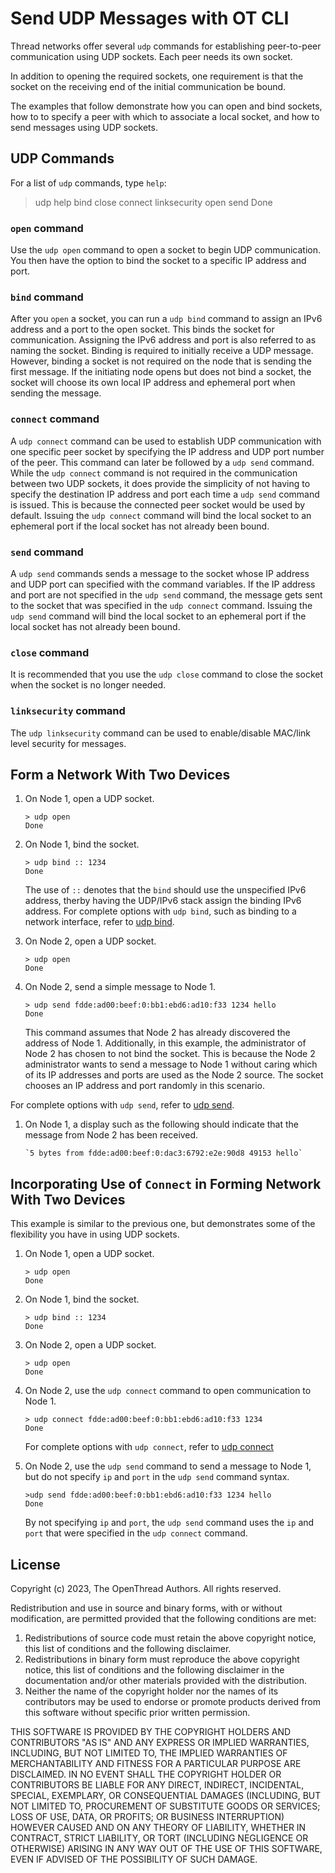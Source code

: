 # Send UDP Messages with OT CLI

Thread networks offer several `udp` commands for establishing peer-to-peer communication
using UDP sockets. Each peer needs its own socket.

In addition to opening the required sockets, one requirement is that the socket
on the receiving end of the initial communication be bound.

The examples that follow demonstrate how you can open and bind sockets, how to
to specify a peer with which to associate a local socket, and how to send messages
using UDP sockets.

## UDP Commands

For a list of `udp` commands, type `help`:

> udp help
bind
close
connect
linksecurity
open
send
Done

### `open` command

Use the `udp open` command to open a socket to begin UDP communication.
You then have the option to bind the socket to a specific IP address and port.

### `bind` command

After you `open` a socket, you can run a `udp bind` command to assign an IPv6 address
and a port to the open socket. This binds the socket for communication. Assigning the
IPv6 address and port is also referred to as naming the socket. Binding is required to
initially receive a UDP message. However, binding a socket is not required
on the node that is sending the first message. If the initiating node opens but
does not bind a socket, the socket will choose its own local IP address and ephemeral port
when sending the message.

### `connect` command

A `udp connect` command can be used to establish UDP communication with one specific peer socket
by specifying the IP address and UDP port number of the peer. This command can later be
followed by a `udp send` command. While the `udp connect` command is not required in
the communication between two UDP sockets, it does provide the simplicity of not having to
specify the destination IP address and port each time a `udp send` command is issued. This
is because the connected peer socket would be used by default. Issuing the `udp connect`
command will bind the local socket to an ephemeral port if the local socket has
not already been bound. 

### `send` command

A `udp send` commands sends a message to the socket whose IP address and UDP port can
specified with the command variables. If the IP address and port are not specified in the
`udp send` command, the message gets sent to the socket that was specified in the `udp connect` command.
Issuing the `udp send` command will bind the local socket to an ephemeral port
if the local socket has not already been bound.

### `close` command

It is recommended that you use the `udp close` command to close the socket when
the socket is no longer needed.

### `linksecurity` command

The `udp linksecurity` command can be used to enable/disable MAC/link level security for messages. 

## Form a Network With Two Devices

1. On Node 1, open a UDP socket.

    ```
    > udp open
    Done
    ```

1. On Node 1, bind the socket.
   
    ```
    > udp bind :: 1234
    Done
    ```

    The use of `::` denotes that the `bind` should use the unspecified IPv6 address,
    therby having the UDP/IPv6 stack assign the binding IPv6 address. For complete
    options with `udp bind`, such as binding to a network interface, 
    refer to [udp bind](https://openthread.io/reference/cli/commands#bbr_state#udp_bind).

1.  On Node 2, open a UDP socket.

    ```
    > udp open
    Done
    ```

1. On Node 2, send a simple message to Node 1. 

   ```
   > udp send fdde:ad00:beef:0:bb1:ebd6:ad10:f33 1234 hello
   Done
   ```

    This command assumes that Node 2 has already discovered the address of Node 1.
    Additionally, in this example, the administrator of Node 2 has chosen to not
    bind the socket. This is because the Node 2 administrator wants to send
    a message to Node 1 without caring which of its IP addresses and ports are used
    as the Node 2 source. The socket chooses an IP address and port randomly in this scenario.

For complete options with `udp send`, refer to
[udp send](https://openthread.io/reference/cli/commands#bbr_state#udp_send).

1. On Node 1, a display such as the following should indicate that the message from Node 2
has been received.

   ```
   `5 bytes from fdde:ad00:beef:0:dac3:6792:e2e:90d8 49153 hello`
   ```

## Incorporating Use of `Connect` in Forming Network With Two Devices

This example is similar to the previous one, but demonstrates some of the flexibility
you have in using UDP sockets.

1. On Node 1, open a UDP socket.

    ```
    > udp open
    Done
    ```

1. On Node 1, bind the socket.

   ```
   > udp bind :: 1234
   Done
   ```

1.  On Node 2, open a UDP socket.

    ```
    > udp open
    Done
    ```

1.  On Node 2, use the `udp connect` command to open communication to Node 1.

    ```
    > udp connect fdde:ad00:beef:0:bb1:ebd6:ad10:f33 1234
    Done
    ```

    For complete options with `udp connect`, refer to
    [udp connect](https://openthread.io/reference/cli/commands#bbr_state#udp_connect)

1. On Node 2, use the `udp send` command to send a message to Node 1, but do not
   specify `ip` and `port` in the `udp send` command syntax.

    ```
    >udp send fdde:ad00:beef:0:bb1:ebd6:ad10:f33 1234 hello
    Done
    ```

    By not specifying `ip` and `port`, the `udp send` command uses the `ip` and `port`
    that were specified in the `udp connect` command.

## License

Copyright (c) 2023, The OpenThread Authors.
All rights reserved.

Redistribution and use in source and binary forms, with or without
modification, are permitted provided that the following conditions are met:
1. Redistributions of source code must retain the above copyright
   notice, this list of conditions and the following disclaimer.
2. Redistributions in binary form must reproduce the above copyright
   notice, this list of conditions and the following disclaimer in the
   documentation and/or other materials provided with the distribution.
3. Neither the name of the copyright holder nor the
   names of its contributors may be used to endorse or promote products
   derived from this software without specific prior written permission.

THIS SOFTWARE IS PROVIDED BY THE COPYRIGHT HOLDERS AND CONTRIBUTORS "AS IS"
AND ANY EXPRESS OR IMPLIED WARRANTIES, INCLUDING, BUT NOT LIMITED TO, THE
IMPLIED WARRANTIES OF MERCHANTABILITY AND FITNESS FOR A PARTICULAR PURPOSE
ARE DISCLAIMED. IN NO EVENT SHALL THE COPYRIGHT HOLDER OR CONTRIBUTORS BE
LIABLE FOR ANY DIRECT, INDIRECT, INCIDENTAL, SPECIAL, EXEMPLARY, OR
CONSEQUENTIAL DAMAGES (INCLUDING, BUT NOT LIMITED TO, PROCUREMENT OF
SUBSTITUTE GOODS OR SERVICES; LOSS OF USE, DATA, OR PROFITS; OR BUSINESS
INTERRUPTION) HOWEVER CAUSED AND ON ANY THEORY OF LIABILITY, WHETHER IN
CONTRACT, STRICT LIABILITY, OR TORT (INCLUDING NEGLIGENCE OR OTHERWISE)
ARISING IN ANY WAY OUT OF THE USE OF THIS SOFTWARE, EVEN IF ADVISED OF THE
POSSIBILITY OF SUCH DAMAGE.    
